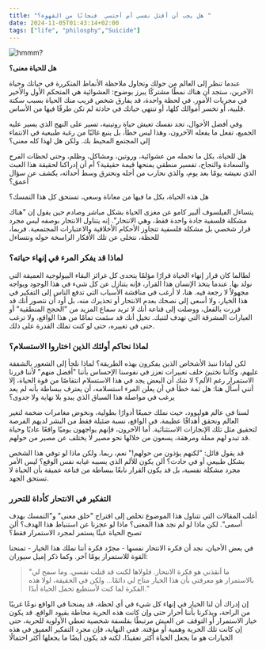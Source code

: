 ```yaml
---
title: "هل يجب أن أقتل نفسي أم أحتسي  فنجانًا من القهوة؟ "
date: 2024-11-05T01:43:14+02:00
tags: ["life", "philosphy","Suicide"]
---
```

![hmmm?](/images/cofeez-.png)


**هل للحياة معنى؟**

عندما تنظر إلى العالم من حولك وتحاول ملاحظة الأنماط المتكررة في حياتك وحياة الآخرين، ستجد أن هناك نمطًا مشتركًا يبرز بوضوح: العشوائية هي المتحكم الأول والأخير في مجريات الأمور. في لحظة واحدة، قد يفارق شخص قريب منك الحياة بسبب سكتة قلبية، أو تخسر أموالك كلها، أو تنتهي حياتك في حادثة لم تكن طرفًا فيها من الأساس.

وفي أفضل الأحوال، تجد نفسك تعيش حياة روتينية، تسير على النهج الذي يسير عليه الجميع، تفعل ما يفعله الآخرون، وهذا ليس خطأ، بل ينبع غالبًا من رغبة طبيعية في الانتماء إلى المجتمع المحيط بك. ولكن هل لهذا كله معنى؟

هل للحياة، بكل ما تحمله من عشوائية، وروتين، ومشاكل، وظلم، وحتى لحظات الفرح والسعادة والنجاح، تفسير منطقي يمنحها قيمة حقيقية؟ أم أن إدراكنا لحقيقة هذا العبث الذي نعيشه يومًا بعد يوم، والذي نحارب من أجله ونحترق وسط أحداثه، يكشف عن سؤال أعمق؟

هل هذه الحياة، بكل ما فيها من معاناة وسعي، تستحق كل هذا التمسك؟


يتساءل الفيلسوف ألبير كامو عن مغزى الحياة بشكل مباشر وصادم حين يقول إن "هناك مشكلة فلسفية جادة واحدة فقط، وهي الانتحار". إنه يتناول الانتحار بوصفه ليس مجرد قرار شخصي بل مشكلة فلسفية تتجاوز الأحكام الأخلاقية والاعتبارات المجتمعية. فربما، للحظة، نتخلى عن تلك الأفكار الراسخة حوله ونتساءل
### لماذا قد يفكر المرء في إنهاء حياته؟

لطالما كان قرار إنهاء الحياة قرارًا مؤلمًا يتحدى كل غرائز البقاء البيولوجية العميقة التي نولد بها. عندما يتخذ الإنسان هذا القرار، فإنه يتنازل عن كل شيء في هذا الوجود ويواجه مجهولاً لا رجعة فيه. هنا، لا أرغب في مناقشة الأسباب التي تدفع الناس إلى التفكير في هذا الخيار، ولا أسعى إلى نصحك بعدم الانتحار أو تحذيرك منه، بل أود أن نتصور أنك قد قررت بالفعل، ووصلت إلى قناعة أنك لا تريد سماع المزيد من "الحجج المنطقية" أو العبارات المشرقة التي تهدف لثنيك. تخيل أنك قد سئمت تمامًا من هذا الواقع، ولا ترغب حتى في تغييره، حتى لو كنت تملك القدرة على ذلك.

### لماذا نحاكم أولئك الذين اختاروا الاستسلام؟
لكن لماذا ننبذ الأشخاص الذين يفكرون بهذه الطريقة؟ لماذا نلجأ إلى الشعور بالشفقة عليهم، وكأننا نختبئ خلف تعبيرات تعزز في نفوسنا الإحساس بأننا "أفضل منهم" لأننا قررنا الاستمرار رغم الألم؟ لا شك أن البعض يجد في هذا الاستسلام انتقاصًا من قوة الحياة، إلا أنني أسأل هنا: هل ثمة خطأ في أن يعلن المرء استسلامه، أن يعترف ببساطة بأنه لم يعد يرغب في مواصلة هذا السباق الذي يبدو بلا نهاية ولا جدوى؟

لسنا في عالم هوليوود، حيث نملك جميعًا أدوارًا بطولية، ونخوض مغامرات ضخمة لنغير العالم ونحقق أهدافًا عظيمة. في الواقع، نسبة ضئيلة فقط من البشر لديهم الفرصة لتحقيق مثل تلك الإنجازات الاستثنائية. أما الآخرون، فإنهم يواجهون يوميًا واقعًا عاديًا وحياة قد تبدو لهم مملة ومرهقة، يسعون من خلالها نحو مصير لا يختلف عن مصير من حولهم.

قد يقول قائل: "لكنهم يؤذون من حولهم!" نعم، ربما، ولكن ماذا لو توفي هذا الشخص بشكل طبيعي أو في حادث؟ ألن يكون للألم الذي يسببه غيابه نفس الوقع؟ ليس الأمر مجرد مشكلة نفسية، بل قد يكون القرار نابعًا ببساطة من قناعة عميقة بأن الحياة لا تستحق الجهد.
### التفكير في الانتحار كأداة للتحرر
أغلب المقالات التي تتناول هذا الموضوع تخلص إلى اقتراح "خلق معنى" و"التمسك بهدف أسمى". لكن ماذا لو لم نجد هذا المعنى؟ ماذا لو عجزنا عن استنباط هذا الهدف؟ ألن تصبح الحياة عبئًا يستمر لمجرد الاستمرار فقط؟

في بعض الأحيان، نجد أن فكرة الانتحار نفسها - مجرّد فكرة أننا نملك هذا الخيار - تمنحنا القوة للاستمرار يومًا آخر. وكما ذكر إميل سيوران:

>"ما أنقذني هو فكرة الانتحار. فلولاها لكنت قد قتلت نفسي. وما سمح لي بالاستمرار هو معرفتي بأن هذا الخيار متاح لي دائمًا... ولكن في الحقيقة، لولا هذه الفكرة لما كنت لأستطيع تحمل الحياة أبدًا."

إن إدراك أن لنا الخيار في إنهاء كل شيء في أي لحظة، قد يمنحنا في الواقع نوعًا غريبًا من الراحة، ويذكرنا بأننا أحرار حتى وإن كانت هذه الحرية محاطة بقيود الواقع. 
قد يكون خيار الاستمرار أو التوقف عن العيش مرتبطًا بفلسفة شخصية تعطي الأولوية للحرية، حتى إن كانت تلك الحرية وهمية أو مؤقتة. ففي النهاية، فإن مجرد التفكير العميق في هذه الخيارات هو ما يجعل الحياة أكثر تعقيدًا، لكنه قد يكون أيضًا ما يجعلها أكثر احتمالًا